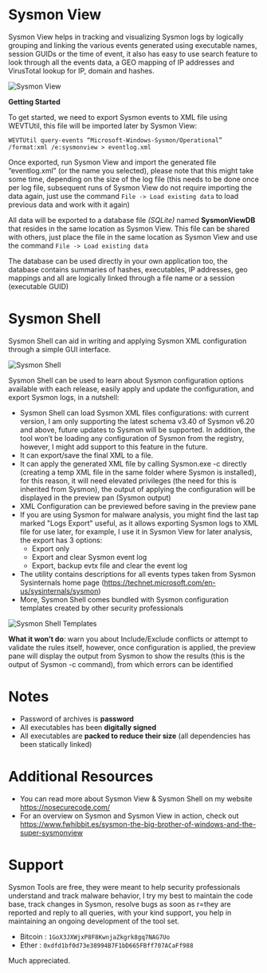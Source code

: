 # Sysmon View

Sysmon View helps in tracking and visualizing Sysmon logs by logically grouping and linking the various events generated using executable names, session GUIDs or the time of event, it also has easy to use search feature to look through all the events data, a GEO mapping of IP addresses and VirusTotal lookup for IP, domain and hashes.

![Sysmon View](https://nosecurecode.blog/wp-content/uploads/2017/11/HeadImage.png "Sysmon View")

**Getting Started**

To get started, we need to export Sysmon events to XML file using WEVTUtil, this file will be imported later by Sysmon View:

`WEVTUtil query-events “Microsoft-Windows-Sysmon/Operational” /format:xml /e:sysmonview > eventlog.xml`

Once exported, run Sysmon View and import the generated file “eventlog.xml” (or the name you selected), please note that this might take some time, depending on the size of the log file (this needs to be done once per log file, subsequent runs of Sysmon View do not require importing the data again, just use the command `File -> Load existing data` to load previous data and work with it again)

All data will be exported to a database file _(SQLite)_ named **SysmonViewDB** that resides in the same location as Sysmon View. This file can be shared with others, just place the file in the same location as  Sysmon View and use the command `File -> Load existing data`

The database can be used directly in your own application too, the database contains summaries of hashes, executables, IP addresses, geo mappings and all are logically linked through a file name or a session (executable GUID)

# Sysmon Shell

Sysmon Shell can aid in writing and applying Sysmon XML configuration through a simple GUI interface.

![Sysmon Shell](https://nosecurecode.blog/wp-content/uploads/2017/11/HeadImageSysmonShell.png "Sysmon Shell")

Sysmon Shell can be used to learn about Sysmon configuration options available with each release, easily apply and update the configuration, and export Sysmon logs, in a nutshell:

* Sysmon Shell can load Sysmon XML files configurations: with current version, I am only supporting the latest schema v3.40 of Sysmon v6.20 and above, future updates to Sysmon will be supported. In addition, the tool won’t be loading any configuration of Sysmon from the registry, however, I might add support to this feature in the future.
* It can export/save the final XML to a file.
* It can apply the generated XML file by calling Sysmon.exe -c directly (creating a temp XML file in the same folder where Sysmon is installed), for this reason, it will need elevated privileges (the need for this is inherited from Sysmon), the output of applying the configuration will be displayed in the preview pan (Sysmon output)
* XML Configuration can be previewed before saving in the preview pane
* If you are using Sysmon for malware analysis, you might find the last tap marked "Logs Export" useful, as it allows exporting Sysmon logs to XML file for use later, for example, I use it in Sysmon View for later analysis, the export has 3 options:
    * Export only
    * Export and clear Sysmon event log
    * Export, backup evtx file and clear the event log
* The utility contains descriptions for all events types taken from Sysmon Sysinternals home page (https://technet.microsoft.com/en-us/sysinternals/sysmon)
* More, Sysmon Shell comes bundled with Sysmon configuration templates created by other security professionals

![Sysmon Shell Templates](https://nosecurecode.blog/wp-content/uploads/2017/12/SysmonShellTemplates.png "Sysmon Shell Templates")

**What it won’t do**: warn you about Include/Exclude conflicts or attempt to validate the rules itself, however, once configuration is applied, the preview pane will display the output from Sysmon to show the results (this is the output of Sysmon -c command), from which errors can be identified

# Notes
* Password of archives is **password**
* All executables has been **digitally signed**
* All executables are **packed to reduce their size** (all dependencies has been statically linked)

# Additional Resources
* You can read more about Sysmon View & Sysmon Shell on my website https://nosecurecode.com/
* For an overview on Sysmon and Sysmon View in action, check out https://www.fwhibbit.es/sysmon-the-big-brother-of-windows-and-the-super-sysmonview

# Support
Sysmon Tools are free, they were meant to help security professionals understand and track malware behavior, I try my best to maintain the code base, track changes in Sysmon, resolve bugs as soon as r=they are reported and reply to all queries, with your kind support, you help in maintaining an ongoing development of the tool set.

* Bitcoin : `1GoX3JXWjxP8F8KwnjaZkgrk8gq7NAG7Uo`
* Ether : `0xdfd1bf0d73e38994B7F1bD665FBff707ACaFf988`

Much appreciated.